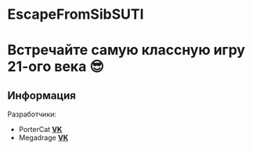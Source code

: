 # EscapeFromSibSUTI
# Встречайте самую классную игру 21-ого века 😎

## Информация

Разработчики:

+ PorterCat __[VK](https://vk.com/portercat)__
+ Megadrage __[VK](https://vk.com/mdrage])__

